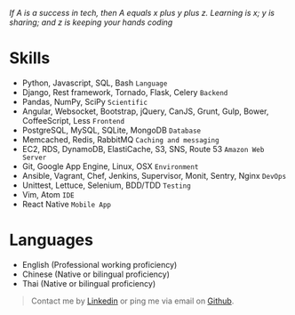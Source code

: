 *If A is a success in tech, then A equals x plus y plus z. Learning is x; y is sharing; and z is keeping your hands coding*

Skills
======

* Python, Javascript, SQL, Bash `Language`
* Django, Rest framework, Tornado, Flask, Celery `Backend`
* Pandas, NumPy, SciPy `Scientific`
* Angular, Websocket, Bootstrap, jQuery, CanJS, Grunt, Gulp, Bower, CoffeeScript, Less `Frontend`
* PostgreSQL, MySQL, SQLite, MongoDB `Database`
* Memcached, Redis, RabbitMQ `Caching and messaging`
* EC2, RDS, DynamoDB, ElastiCache, S3, SNS, Route 53 `Amazon Web Server`
* Git, Google App Engine, Linux, OSX `Environment`
* Ansible, Vagrant, Chef, Jenkins, Supervisor, Monit, Sentry, Nginx `DevOps`
* Unittest, Lettuce, Selenium, BDD/TDD `Testing`
* Vim, Atom `IDE`
* React Native `Mobile App`

Languages
=========

* English (Professional working proficiency)
* Chinese (Native or bilingual proficiency)
* Thai (Native or bilingual proficiency)

> Contact me by [Linkedin](https://www.linkedin.com/pub/kf-pun/61/475/871) or ping me via email on [Github](https://github.com/7kfpun).
